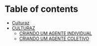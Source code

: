 # Table of contents

* [Culturaz](README.md)
* [CULTURAZ](untitled/README.md)
  * [CRIANDO UM AGENTE INDIVIDUAL](untitled/criando-um-agente-individual.md)
  * [CRIANDO UM AGENTE COLETIVO](untitled/criando-um-agente-coletivo.md)

